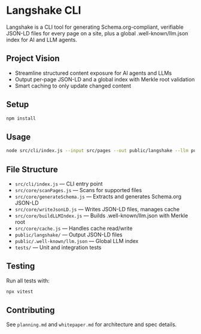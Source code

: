 # Langshake CLI

Langshake is a CLI tool for generating Schema.org-compliant, verifiable JSON-LD files for every page on a site, plus a global .well-known/llm.json index for AI and LLM agents.

## Project Vision

- Streamline structured content exposure for AI agents and LLMs
- Output per-page JSON-LD and a global index with Merkle root validation
- Smart caching to only update changed content

## Setup

```bash
npm install
```

## Usage

```bash
node src/cli/index.js --input src/pages --out public/langshake --llm public/.well-known/llm.json
```

## File Structure

- `src/cli/index.js` — CLI entry point
- `src/core/scanPages.js` — Scans for supported files
- `src/core/generateSchema.js` — Extracts and generates Schema.org JSON-LD
- `src/core/writeJsonLD.js` — Writes JSON-LD files, manages cache
- `src/core/buildLLMIndex.js` — Builds .well-known/llm.json with Merkle root
- `src/core/cache.js` — Handles cache read/write
- `public/langshake/` — Output JSON-LD files
- `public/.well-known/llm.json` — Global LLM index
- `tests/` — Unit and integration tests

## Testing

Run all tests with:

```bash
npx vitest
```

## Contributing

See `planning.md` and `whitepaper.md` for architecture and spec details.
